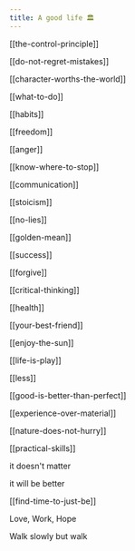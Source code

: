 ```yaml
---
title: A good life 🏛️ 
---
```



[[the-control-principle]]

[[do-not-regret-mistakes]]

[[character-worths-the-world]]

[[what-to-do]]

[[habits]]

[[freedom]]

[[anger]]

[[know-where-to-stop]]

[[communication]]

[[stoicism]]

[[no-lies]]

[[golden-mean]]

[[success]]

[[forgive]]

[[critical-thinking]]

[[health]]

[[your-best-friend]]

[[enjoy-the-sun]]

[[life-is-play]]

[[less]]

[[good-is-better-than-perfect]]

[[experience-over-material]]
 
[[nature-does-not-hurry]]

[[practical-skills]]

it doesn't matter 

it will be better 


[[find-time-to-just-be]]


Love, Work, Hope 

Walk slowly but walk 




